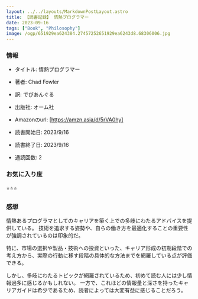```yaml
---
layout: ../../layouts/MarkdownPostLayout.astro
title: 【読書記録】 情熱プログラマー
date: 2023-09-16
tags: ["Book", "Philosophy"]
image: /ogp/651929ea624384.27457252651929ea6243d8.68306006.jpg
---
```


### 情報
- タイトル: 情熱プログラマー
- 著者: Chad Fowler
- 訳: でびあんぐる
- 出版社: オーム社
- Amazonのurl:  [https://amzn.asia/d/5rVA0hy]

- 読書開始日: 2023/9/16
- 読書終了日:  2023/9/16
- 通読回数: 2

### お気に入り度
⭐️⭐️⭐️

### 感想
情熱あるプログラマとしてのキャリアを築く上での多岐にわたるアドバイスを提供している。
技術を追求する姿勢や、自らの働き方を最適化することの重要性が強調されているのは印象的だ。

特に、市場の選択や製品・技術への投資といった、キャリア形成の初期段階での考え方から、実際の行動に移す段階の具体的な方法までを網羅している点が評価できる。

しかし、多岐にわたるトピックが網羅されているため、初めて読む人には少し情報過多に感じるかもしれない。
一方で、これほどの情報量と深さを持ったキャリアガイドは希少であるため、読者によっては大変有益に感じることだろう。